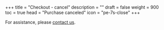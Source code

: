 +++
title = "Checkout - cancel"
description = ""
draft = false
weight = 900
toc = true 
head = "Purchase canceled"
icon = "pe-7s-close"
+++

For assistance, please [contact us](/contact/support).
